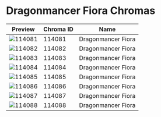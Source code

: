 # Dragonmancer Fiora Chromas



| Preview | Chroma ID | Name |
|---------|-----------|------|
| ![114081](https://raw.communitydragon.org/latest/plugins/rcp-be-lol-game-data/global/default/v1/champion-chroma-images/114/114081.png) | 114081 | Dragonmancer Fiora |
| ![114082](https://raw.communitydragon.org/latest/plugins/rcp-be-lol-game-data/global/default/v1/champion-chroma-images/114/114082.png) | 114082 | Dragonmancer Fiora |
| ![114083](https://raw.communitydragon.org/latest/plugins/rcp-be-lol-game-data/global/default/v1/champion-chroma-images/114/114083.png) | 114083 | Dragonmancer Fiora |
| ![114084](https://raw.communitydragon.org/latest/plugins/rcp-be-lol-game-data/global/default/v1/champion-chroma-images/114/114084.png) | 114084 | Dragonmancer Fiora |
| ![114085](https://raw.communitydragon.org/latest/plugins/rcp-be-lol-game-data/global/default/v1/champion-chroma-images/114/114085.png) | 114085 | Dragonmancer Fiora |
| ![114086](https://raw.communitydragon.org/latest/plugins/rcp-be-lol-game-data/global/default/v1/champion-chroma-images/114/114086.png) | 114086 | Dragonmancer Fiora |
| ![114087](https://raw.communitydragon.org/latest/plugins/rcp-be-lol-game-data/global/default/v1/champion-chroma-images/114/114087.png) | 114087 | Dragonmancer Fiora |
| ![114088](https://raw.communitydragon.org/latest/plugins/rcp-be-lol-game-data/global/default/v1/champion-chroma-images/114/114088.png) | 114088 | Dragonmancer Fiora |